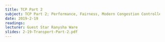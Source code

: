 ```yaml
---
title: TCP Part 2
subject: TCP Part 2; Performance, Fairness, Modern Congestion Controllers
date: 2019-2-19
readings:
lecturer: Guest Star Ranysha Ware
slides: 2-19-Transport-Part-2.pdf
---
```

